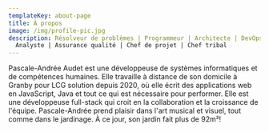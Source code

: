 ```yaml
---
templateKey: about-page
title: À propos
image: /img/profile-pic.jpg
description: Résolveur de problèmes | Programmeur | Architecte | DevOps |
  Analyste | Assurance qualité | Chef de projet | Chef tribal
---
```


Pascale-Andrée Audet est une développeuse de systèmes informatiques et de compétences humaines.
Elle travaille à distance de son domicile à Granby pour LCG solution depuis 2020, où elle écrit des applications web en JavaScript, Java et tout ce qui est nécessaire pour performer.
Elle est une développeuse full-stack qui croit en la collaboration et la croissance de l'équipe.
Pascale-Andrée prend plaisir dans l'art musical et visuel, tout comme dans le jardinage.
À ce jour, son jardin fait plus de 92m²!
